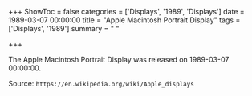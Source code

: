 +++
ShowToc = false
categories = ['Displays', '1989', 'Displays']
date = 1989-03-07 00:00:00
title = "Apple Macintosh Portrait Display"
tags = ['Displays', '1989']
summary = " "

+++

The Apple Macintosh Portrait Display was released on 1989-03-07 00:00:00.

Source: `https://en.wikipedia.org/wiki/Apple_displays`
